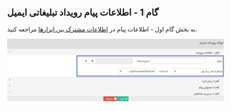 ﻿## گام 1 - اطلاعات پیام رویداد تبلیغاتی ایمیل 
 



به بخش گام اول - اطلاعات پیام در [اطلاعات مشترک بین ابزارها]( http://septadocs.1st.co.com/payamgostar/documents/%D8%A7%D8%B7%D9%84%D8%A7%D8%B9%D8%A7%D8%AA-%D9%85%D8%B4%D8%AA%D8%B1%DA%A9-%D8%A8%DB%8C%D9%86-%D8%A7%D8%A8%D8%B2%D8%A7%D8%B1%D9%87%D8%A7?selectedId=9481e722-68a9-460a-b2d6-57c228705581&menuItemType=1&versionId=a1cb5bd2-9978-4ca7-b9d6-08d951882868) مراجعه کنید.

![](advertising-sendingeventmail-firststep.png)


